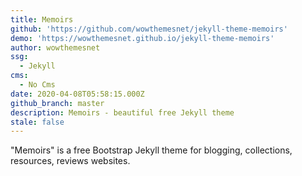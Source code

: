 ```yaml
---
title: Memoirs
github: 'https://github.com/wowthemesnet/jekyll-theme-memoirs'
demo: 'https://wowthemesnet.github.io/jekyll-theme-memoirs'
author: wowthemesnet
ssg:
  - Jekyll
cms:
  - No Cms
date: 2020-04-08T05:58:15.000Z
github_branch: master
description: Memoirs - beautiful free Jekyll theme
stale: false
---
```


"Memoirs" is a free Bootstrap Jekyll theme for blogging, collections, resources, reviews websites.